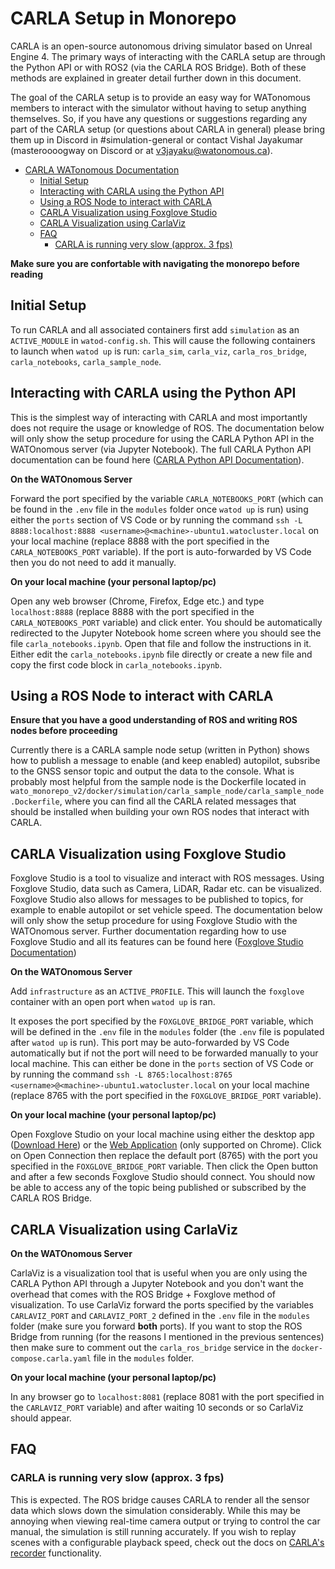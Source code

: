 # CARLA Setup in Monorepo
CARLA is an open-source autonomous driving simulator based on Unreal Engine 4. The primary ways of interacting with the CARLA setup are through the Python API or with ROS2 (via the CARLA ROS Bridge). Both of these methods are explained in greater detail further down in this document. 

The goal of the  CARLA setup is to provide an easy way for WATonomous members to interact with the simulator without having to setup anything themselves. So, if you have any questions or suggestions regarding any part of the CARLA setup (or questions about CARLA in general) please bring them up in Discord in #simulation-general or contact Vishal Jayakumar (masteroooogway on Discord or at [v3jayaku@watonomous.ca](mailto:v3jayaku@watonomous.ca)).

- [CARLA WATonomous Documentation](#using-carla-setup-in-monorepo)
    - [Initial Setup](#initial-setup) 
    - [Interacting with CARLA using the Python API](#interacting-with-carla-using-the-python-api)
    - [Using a ROS Node to interact with CARLA](#using-a-ros-node-to-interact-with-carla)
    - [CARLA Visualization using Foxglove Studio](#carla-visualization-using-foxglove-studio)
    - [CARLA Visualization using CarlaViz](#carla-visualization-using-carlaviz)
    - [FAQ](#faq)
        - [CARLA is running very slow (approx. 3 fps)](#carla-is-running-very-slow-approx-3-fps)

**Make sure you are confortable with navigating the monorepo before reading**

## Initial Setup

To run CARLA and all associated containers first add `simulation` as an `ACTIVE_MODULE` in `watod-config.sh`. This will cause the following containers to launch when `watod up` is run: `carla_sim`, `carla_viz`, `carla_ros_bridge`, `carla_notebooks`, `carla_sample_node`.

## Interacting with CARLA using the Python API

This is the simplest way of interacting with CARLA and most importantly does not require the usage or knowledge of ROS. The documentation below will only show the setup procedure for using the CARLA Python API in the WATOnomous server (via Jupyter Notebook). The full CARLA Python API documentation can be found here ([CARLA Python API Documentation](https://carla.readthedocs.io/en/0.9.13/python_api/)). 

**On the WATOnomous Server**

Forward the port specified by the variable `CARLA_NOTEBOOKS_PORT` (which can be found in the `.env` file in the `modules` folder once `watod up` is run) using either the `ports` section of VS Code or by running the command `ssh -L 8888:localhost:8888 <username>@<machine>-ubuntu1.watocluster.local` on your local machine (replace 8888 with the port specified in the `CARLA_NOTEBOOKS_PORT` variable). If the port is auto-forwarded by VS Code then you do not need to add it manually.

**On your local machine (your personal laptop/pc)**

Open any web browser (Chrome, Firefox, Edge etc.) and type `localhost:8888` (replace 8888 with the port specified in the `CARLA_NOTEBOOKS_PORT` variable) and click enter. You should be automatically redirected to the Jupyter Notebook home screen where you should see the file `carla_notebooks.ipynb`. Open that file and follow the instructions in it. Either edit the `carla_notebooks.ipynb` file directly or create a new file and copy the first code block in `carla_notebooks.ipynb`.

## Using a ROS Node to interact with CARLA

**Ensure that you have a good understanding of ROS and writing ROS nodes before proceeding**

Currently there is a CARLA sample node setup (written in Python) shows how to publish a message to enable (and keep enabled) autopilot, subsribe to the GNSS sensor topic and output the data to the console. What is probably most helpful from the sample node is the Dockerfile located in `wato_monorepo_v2/docker/simulation/carla_sample_node/carla_sample_node.Dockerfile`, where you can find all the CARLA related messages that should be installed when building your own ROS nodes that interact with CARLA.
 
## CARLA Visualization using Foxglove Studio

Foxglove Studio is a tool to visualize and interact with ROS messages. Using Foxglove Studio, data such as Camera, LiDAR, Radar etc. can be visualized. Foxglove Studio also allows for messages to be published to topics, for example to enable autopilot or set vehicle speed. The documentation below will only show the setup procedure for using Foxglove Studio with the WATOnomous server. Further documentation regarding how to use Foxglove Studio and all its features can be found here ([Foxglove Studio Documentation](https://foxglove.dev/docs/studio))

**On the WATOnomous Server**

Add `infrastructure` as an `ACTIVE_PROFILE`. This will launch the `foxglove` container with an open port when `watod up` is ran. 

It exposes the port specified by the `FOXGLOVE_BRIDGE_PORT` variable, which will be defined in the `.env` file in the `modules` folder (the `.env` file is populated after `watod up` is run). This port may be auto-forwarded by VS Code automatically but if not the port will need to be forwarded manually to your local machine. This can either be done in the `ports` section of VS Code or by running the command `ssh -L 8765:localhost:8765 <username>@<machine>-ubuntu1.watocluster.local` on your local machine (replace 8765 with the port specified in the `FOXGLOVE_BRIDGE_PORT` variable).

**On your local machine (your personal laptop/pc)**

Open Foxglove Studio on your local machine using either the desktop app ([Download Here](https://foxglove.dev/studio)) or the [Web Application](https://studio.foxglove.dev/) (only supported on Chrome). Click on Open Connection then replace the default port (8765) with the port you specified in the `FOXGLOVE_BRIDGE_PORT` variable. Then click the Open button and after a few seconds Foxglove Studio should connect. You should now be able to access any of the topic being published or subscribed by the CARLA ROS Bridge.

## CARLA Visualization using CarlaViz

**On the WATOnomous Server**

CarlaViz is a visualization tool that is useful when you are only using the CARLA Python API through a Jupyter Notebook and you don't want the overhead that comes with the ROS Bridge + Foxglove method of visualization. To use CarlaViz forward the ports specified by the variables `CARLAVIZ_PORT` and `CARLAVIZ_PORT_2` defined in the `.env` file in the `modules` folder (make sure you forward **both** ports). If you want to stop the ROS Bridge from running (for the reasons I mentioned in the previous sentences) then make sure to comment out the `carla_ros_bridge` service in the `docker-compose.carla.yaml` file in the `modules` folder.

**On your local machine (your personal laptop/pc)**

In any browser go to `localhost:8081` (replace 8081 with the port specified in the `CARLAVIZ_PORT` variable) and after waiting 10 seconds or so CarlaViz should appear.  

## FAQ

### CARLA is running very slow (approx. 3 fps)

This is expected. The ROS bridge causes CARLA to render all the sensor data which slows down the simulation considerably. While this may be annoying when viewing real-time camera output or trying to control the car manual, the simulation is still running accurately. If you wish to replay scenes with a configurable playback speed, check out the docs on [CARLA's recorder](https://carla.readthedocs.io/en/0.9.13/adv_recorder/) functionality.
